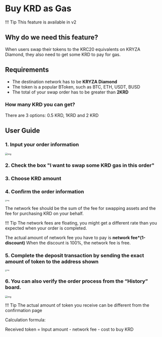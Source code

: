 # Buy KRD as Gas

!!! Tip
	    This feature is available in v2


## Why do we need this feature?

When users swap their tokens to the KRC20 equivalents on KRYZA Diamond, they also need to get some KRD to pay for gas.

## Requirements

* The destination network has to be **KRYZA Diamond**
* The token is a popular BToken, such as BTC, ETH, USDT, BUSD
* The total of your swap order has to be greater than **2KRD**

### How many KRD you can get?

There are 3 options: 0.5 KRD, 1KRD and 2 KRD

## User Guide

### 1. Input your order information

<img src="https://lh6.googleusercontent.com/FXwV88fUQ_MMhy3gOH_C4mbTnMPou_-_XcBPhFQ1exS3vOFuzQa0-xWv_AwvtAFJzEmN1V4vXMH6Uv6fucSpLelEhINz0IaSleSRpd_LQW_4Xd0Av6jLivgGeFLOu29lNeXbeb0p" alt="img" style="zoom: 50%;" />



### 2. Check the box "I want to swap some KRD gas in this order"

### 3. Choose KRD amount

### 4. Confirm the order information

<img src="https://lh3.googleusercontent.com/wIj1Ylbl8BB4oY-Bnz5igjjEFVF1o29-3CK0TsU7mrrtTvtJucVA7jULIaTxIgJ6vMMFlNllyvft6F181FPRSUkTPS_sMVZncoJoTlLcJLvZVGhRs6wzzMVQbHGVKI0BR01h8awG" alt="img" style="zoom:33%;" />

The network fee should be the sum of the fee for swapping assets and the fee for purchasing KRD on your behalf.


!!! Tip
		The network fees are floating, you might get a different rate than you expected when your order is completed.


The actual amount of network fee you have to pay is **network fee\*(1-discount\)** When the discount is 100%, the network fee is free.

### 5. Complete the deposit transaction by sending the exact amount of token to the address shown

<img src="https://lh3.googleusercontent.com/jVO6A-JukxQQ7Rurhg9XEzU4mf4TBH7qn1SqDvOIfC17x8nMXjMiHOvu8ktib5D24ZB7OG_6boocZ3e20eCTtLQ9I4iI8RxiLPCyMyoOqHn4ynLTyWn9Zr8e8h_ql3RarJVV2Roc" alt="img" style="zoom:33%;" />


### 6. You can also verify the order process from the “History” board.

<img src="https://lh4.googleusercontent.com/74FfAjGt-NItSTjwNkBXFLTpLkkOGf7LGZ_ZyIpYusreWvvHilqFlgiL8Npl_gDAZfXOCcb60KfK_E3eZa4kE9V_AbiRTHN-L7MUmpEdhyg8K4jdrdJmyP-qn-iQ-8OliCXm_g-2" alt="img" style="zoom:50%;" />



!!! Tip
		The actual amount of token you receive can be different from the confirmation page


Calculation formula:

Received token  = Input amount  - network fee - cost to buy KRD

